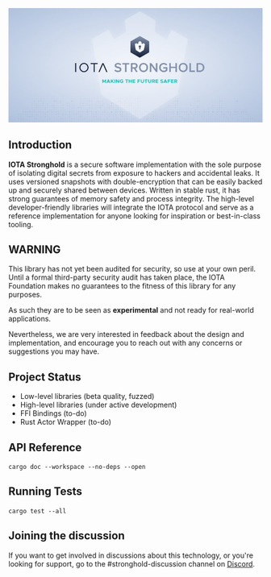 ![banner](./.meta/stronghold_banner.jpg)

## Introduction
[summary]: #summary

**IOTA Stronghold** is a secure software implementation with the sole purpose of isolating digital secrets from exposure to hackers and accidental leaks. It uses versioned snapshots with double-encryption that can be easily backed up and securely shared between devices. Written in stable rust, it has strong guarantees of memory safety and process integrity. The high-level developer-friendly libraries will integrate the IOTA protocol and serve as a reference implementation for anyone looking for inspiration or best-in-class tooling.

## WARNING
This library has not yet been audited for security, so use at your own peril. Until a formal third-party security audit has taken place, the IOTA Foundation makes no guarantees to the fitness of this library for any purposes.

As such they are to be seen as **experimental** and not ready for real-world applications.

Nevertheless, we are very interested in feedback about the design and implementation, and encourage you to reach out with any concerns or suggestions you may have.

## Project Status
- Low-level libraries (beta quality, fuzzed)
- High-level libraries (under active development)
- FFI Bindings (to-do)
- Rust Actor Wrapper (to-do)

## API Reference
```
cargo doc --workspace --no-deps --open
```

## Running Tests
```
cargo test --all
```

## Joining the discussion
If you want to get involved in discussions about this technology, or you're looking for support, go to the #stronghold-discussion channel on [Discord](https://discord.iota.org/).
